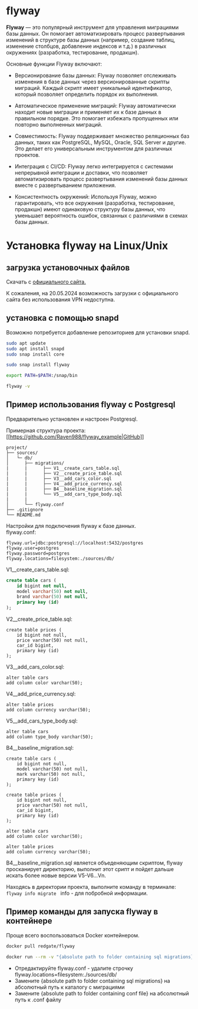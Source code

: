 # flyway
**Flyway** — это популярный инструмент для управления миграциями базы данных. Он помогает автоматизировать процесс развертывания изменений в структуре базы данных (например, создание таблиц, изменение столбцов, добавление индексов и т.д.) в различных окружениях (разработка, тестирование, продакшн).

Основные функции Flyway включают:

 * Версионирование базы данных: Flyway позволяет отслеживать изменения в базе данных через версионированные скрипты миграций. Каждый скрипт имеет уникальный идентификатор, который позволяет определить порядок их выполнения.

 * Автоматическое применение миграций: Flyway автоматически находит новые миграции и применяет их к базе данных в правильном порядке. Это помогает избежать пропущенных или повторно выполненных миграций.

 * Совместимость: Flyway поддерживает множество реляционных баз данных, таких как PostgreSQL, MySQL, Oracle, SQL Server и другие. Это делает его универсальным инструментом для различных проектов.

 * Интеграция с CI/CD: Flyway легко интегрируется с системами непрерывной интеграции и доставки, что позволяет автоматизировать процесс развертывания изменений базы данных вместе с развертыванием приложения.

 * Консистентность окружений: Используя Flyway, можно гарантировать, что все окружения (разработка, тестирование, продакшн) имеют одинаковую структуру базы данных, что уменьшает вероятность ошибок, связанных с различиями в схемах базы данных.

# Установка flyway на Linux/Unix
## загрузка установочных файлов
Скачать с [официального сайта.](https://www.red-gate.com/products/flyway/editions)  

К сожаления, на 20.05.2024 возможность загрузки с официального сайта без использования VPN недоступна.  

## установка с помощью snapd
Возможно потребуется добавление репозиториев для установки snapd.
```bash
sudo apt update
sudo apt install snapd
sudo snap install core
```
```bash
sudo snap install flyway
```
```bash
export PATH=$PATH:/snap/bin
```
```bash
flyway -v
```
## Пример использования flyway с Postgresql
Предварительно установлен и настроен Postgresql.  

Примерная структура проекта: [[https://github.com/Raven988/flyway_example|GitHub]]
```
project/  
├── sources/  
│   └─ db/  
│      ├── migrations/  
|      |      ├── V1__create_cars_table.sql
|      |      ├── V2__create_price_table.sql
|      |      ├── V3__add_cars_color.sql
|      |      ├── V4__add_price_currency.sql
|      |      ├── B4__baseline_migration.sql
|      |      └── V5__add_cars_type_body.sql 
|      | 
│      └── flyway.conf  
├── .gitignore  
└── README.md  
```

Настройки для подключения flyway к базе данных.  
flyway.conf:
```
flyway.url=jdbc:postgresql://localhost:5432/postgres
flyway.user=postgres
flyway.password=postgres
flyway.locations=filesystem:./sources/db/
```

V1__create_cars_table.sql:
```sql
create table cars (
    id bigint not null,
    model varchar(50) not null,
    brand varchar(50) not null,
    primary key (id)
);
```
V2__create_price_table.sql:
```
create table prices (
    id bigint not null,
    price varchar(50) not null,
    car_id bigint,
    primary key (id)
);
```
V3__add_cars_color.sql:
```
alter table cars
add column color varchar(50);
```
V4__add_price_currency.sql:
```
alter table prices
add column currency varchar(50);
```
V5__add_cars_type_body.sql:
```
alter table cars
add column type_body varchar(50);
```

B4__baseline_migration.sql:
```
create table cars (
    id bigint not null,
    model varchar(50) not null,
    mark varchar(50) not null,
    primary key (id)
);

create table prices (
    id bigint not null,
    price varchar(50) not null,
    car_id bigint,
    primary key (id)
);

alter table cars
add column color varchar(50);

alter table prices
add column currency varchar(50);
```
B4__baseline_migration.sql является объеденяющим скриптом, flyway просканирует директорию, выполнит этот срипт и пойдет дальше искать более новые версии V5-V6...Vn.

Находясь в директории проекта, выполните команду в терминале:
<code bash>
flyway info migrate
</code>
info - для побробной информации.

## Пример команды для запуска flyway в контейнере 
Проще всего воспользоваться Docker контейнером.

```bash
docker pull redgate/flyway
```

```bash
docker run --rm -v "{absolute path to folder containing sql migrations}:/flyway/sql" -v "{absolute path to folder containing conf file}:/flyway/conf" redgate/flyway migrate
```
 * Отредактируйте flyway.conf - удалите строчку flyway.locations=filesystem:./sources/db/
 * Замените {absolute path to folder containing sql migrations} на абсолютный путь к каталогу с миграциями
 * Замените {absolute path to folder containing conf file} на абсолютный путь к .conf файлу
